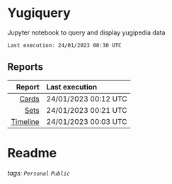 # Yugiquery
Jupyter notebook to query and display yugipedia data

    Last execution: 24/01/2023 00:30 UTC

## Reports

|                    Report | Last execution       |
| -------------------------:|:-------------------- |
|       [Cards](Cards.html) | 24/01/2023 00:12 UTC |
|         [Sets](Sets.html) | 24/01/2023 00:21 UTC |
| [Timeline](Timeline.html) | 24/01/2023 00:03 UTC |


# Readme

###### tags: `Personal` `Public`

